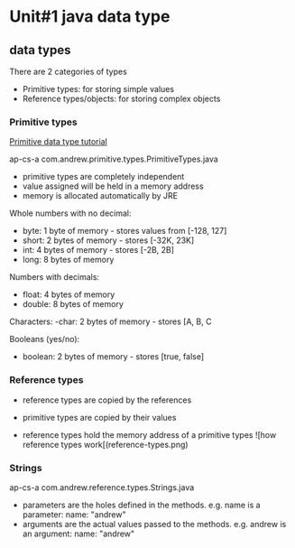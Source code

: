 # Unit#1 java data type

## data types
 
 There are 2 categories of types
 - Primitive types: for storing simple values
 - Reference types/objects: for storing complex objects
 
### Primitive types

[Primitive data type tutorial](https://docs.oracle.com/javase/tutorial/java/nutsandbolts/datatypes.html)
 
 ap-cs-a com.andrew.primitive.types.PrimitiveTypes.java
 
 - primitive types are completely independent
 - value assigned will be held in a memory address
 - memory is allocated automatically by JRE
 
 Whole numbers with no decimal:
 - byte: 1 byte of memory - stores values from [-128, 127]
 - short: 2 bytes of memory - stores [-32K, 23K]
 - int: 4 bytes of memory - stores [-2B, 2B]
 - long: 8 bytes of memory
 
 Numbers with decimals:
 - float: 4 bytes of memory
 - double: 8 bytes of memory
 
 Characters:
 -char: 2 bytes of memory - stores [A, B, C
 
 Booleans (yes/no):
 - boolean: 2 bytes of memory - stores [true, false]
 
### Reference types
 
 - reference types are copied by the references
 - primitive types are copied by their values
 
-  reference types hold the memory address of a primitive types
![how reference types work[(reference-types.png)

### Strings

ap-cs-a com.andrew.reference.types.Strings.java

- parameters are the holes defined in the methods. e.g. name is a parameter: name: "andrew"
- arguments are the actual values passed to the methods. e.g. andrew is an argument: name: "andrew"
